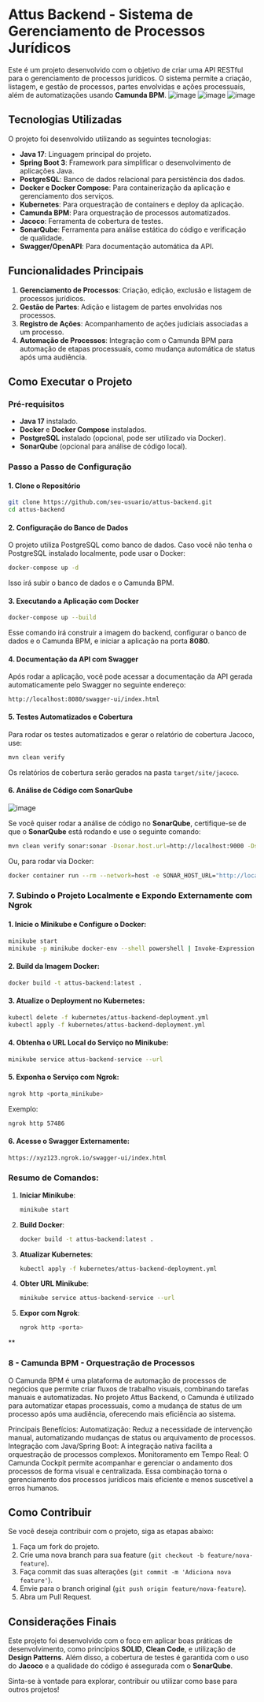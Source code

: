 # Attus Backend - Sistema de Gerenciamento de Processos Jurídicos

Este é um projeto desenvolvido com o objetivo de criar uma API RESTful para o gerenciamento de processos jurídicos. O sistema permite a criação, listagem, e gestão de processos, partes envolvidas e ações processuais, além de automatizações usando **Camunda BPM**.
![image](https://github.com/user-attachments/assets/2f3f21e9-6c37-49d2-8f45-2796475cc4a4)
![image](https://github.com/user-attachments/assets/455bebba-edaa-4be5-bb29-e109288989a6)
![image](https://github.com/user-attachments/assets/7cf103a8-26e4-4c4e-ac98-acf4e4c8b31f)


## Tecnologias Utilizadas

O projeto foi desenvolvido utilizando as seguintes tecnologias:

- **Java 17**: Linguagem principal do projeto.
- **Spring Boot 3**: Framework para simplificar o desenvolvimento de aplicações Java.
- **PostgreSQL**: Banco de dados relacional para persistência dos dados.
- **Docker e Docker Compose**: Para containerização da aplicação e gerenciamento dos serviços.
- **Kubernetes**: Para orquestração de containers e deploy da aplicação.
- **Camunda BPM**: Para orquestração de processos automatizados.
- **Jacoco**: Ferramenta de cobertura de testes.
- **SonarQube**: Ferramenta para análise estática do código e verificação de qualidade.
- **Swagger/OpenAPI**: Para documentação automática da API.
  
## Funcionalidades Principais

1. **Gerenciamento de Processos**: Criação, edição, exclusão e listagem de processos jurídicos.
2. **Gestão de Partes**: Adição e listagem de partes envolvidas nos processos.
3. **Registro de Ações**: Acompanhamento de ações judiciais associadas a um processo.
4. **Automação de Processos**: Integração com o Camunda BPM para automação de etapas processuais, como mudança automática de status após uma audiência.

## Como Executar o Projeto

### Pré-requisitos

- **Java 17** instalado.
- **Docker** e **Docker Compose** instalados.
- **PostgreSQL** instalado (opcional, pode ser utilizado via Docker).
- **SonarQube** (opcional para análise de código local).
  
### Passo a Passo de Configuração

#### 1. Clone o Repositório

```bash
git clone https://github.com/seu-usuario/attus-backend.git
cd attus-backend
```

#### 2. Configuração do Banco de Dados

O projeto utiliza PostgreSQL como banco de dados. Caso você não tenha o PostgreSQL instalado localmente, pode usar o Docker:

```bash
docker-compose up -d
```

Isso irá subir o banco de dados e o Camunda BPM.

#### 3. Executando a Aplicação com Docker

```bash
docker-compose up --build
```

Esse comando irá construir a imagem do backend, configurar o banco de dados e o Camunda BPM, e iniciar a aplicação na porta **8080**.

#### 4. Documentação da API com Swagger

Após rodar a aplicação, você pode acessar a documentação da API gerada automaticamente pelo Swagger no seguinte endereço:

```plaintext
http://localhost:8080/swagger-ui/index.html
```

#### 5. Testes Automatizados e Cobertura

Para rodar os testes automatizados e gerar o relatório de cobertura Jacoco, use:

```bash
mvn clean verify
```

Os relatórios de cobertura serão gerados na pasta `target/site/jacoco`.

#### 6. Análise de Código com SonarQube

![image](https://github.com/user-attachments/assets/5ae181b0-ef65-4a6a-a572-ce18bc5a803e)

Se você quiser rodar a análise de código no **SonarQube**, certifique-se de que o **SonarQube** está rodando e use o seguinte comando:

```bash
mvn clean verify sonar:sonar -Dsonar.host.url=http://localhost:9000 -Dsonar.login=seu-token-sonar
```

Ou, para rodar via Docker:

```bash
docker container run --rm --network=host -e SONAR_HOST_URL="http://localhost:9000" -v "$(pwd):/usr/src" sonarsource/sonar-scanner-cli -D"sonar.projectKey=attus" -D"sonar.sources=/usr/src/src" -D"sonar.java.binaries=/usr/src/target/classes" -D"sonar.host.url=http://localhost:9000" -D"sonar.login=seu-token-sonar"
```

### 7. Subindo o Projeto Localmente e Expondo Externamente com Ngrok

#### 1. Inicie o Minikube e Configure o Docker:
```bash
minikube start
minikube -p minikube docker-env --shell powershell | Invoke-Expression
```

#### 2. Build da Imagem Docker:
```bash
docker build -t attus-backend:latest .
```

#### 3. Atualize o Deployment no Kubernetes:
```bash
kubectl delete -f kubernetes/attus-backend-deployment.yml
kubectl apply -f kubernetes/attus-backend-deployment.yml
```

#### 4. Obtenha o URL Local do Serviço no Minikube:
```bash
minikube service attus-backend-service --url
```

#### 5. Exponha o Serviço com Ngrok:
```bash
ngrok http <porta_minikube>
```
Exemplo:
```bash
ngrok http 57486
```

#### 6. Acesse o Swagger Externamente:
```bash
https://xyz123.ngrok.io/swagger-ui/index.html
```

### Resumo de Comandos:
1. **Iniciar Minikube**:  
   ```bash
   minikube start
   ```
2. **Build Docker**:  
   ```bash
   docker build -t attus-backend:latest .
   ```
3. **Atualizar Kubernetes**:  
   ```bash
   kubectl apply -f kubernetes/attus-backend-deployment.yml
   ```
4. **Obter URL Minikube**:  
   ```bash
   minikube service attus-backend-service --url
   ```
5. **Expor com Ngrok**:  
   ```bash
   ngrok http <porta>
   ```
**
### 8 - Camunda BPM - Orquestração de Processos
O Camunda BPM é uma plataforma de automação de processos de negócios que permite criar fluxos de trabalho visuais,
combinando tarefas manuais e automatizadas. No projeto Attus Backend, o Camunda é utilizado para automatizar etapas processuais,
como a mudança de status de um processo após uma audiência, oferecendo mais eficiência ao sistema.

Principais Benefícios:
Automatização: Reduz a necessidade de intervenção manual, automatizando mudanças de status ou arquivamento de processos.
Integração com Java/Spring Boot: A integração nativa facilita a orquestração de processos complexos.
Monitoramento em Tempo Real: O Camunda Cockpit permite acompanhar e gerenciar o andamento dos processos de forma visual e centralizada.
Essa combinação torna o gerenciamento dos processos jurídicos mais eficiente e menos suscetível a erros humanos.

## Como Contribuir

Se você deseja contribuir com o projeto, siga as etapas abaixo:

1. Faça um fork do projeto.
2. Crie uma nova branch para sua feature (`git checkout -b feature/nova-feature`).
3. Faça commit das suas alterações (`git commit -m 'Adiciona nova feature'`).
4. Envie para o branch original (`git push origin feature/nova-feature`).
5. Abra um Pull Request.

## Considerações Finais

Este projeto foi desenvolvido com o foco em aplicar boas práticas de desenvolvimento, como princípios **SOLID**, **Clean Code**, e utilização de **Design Patterns**. Além disso, a cobertura de testes é garantida com o uso do **Jacoco** e a qualidade do código é assegurada com o **SonarQube**.

Sinta-se à vontade para explorar, contribuir ou utilizar como base para outros projetos!
 
